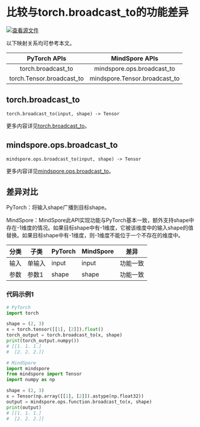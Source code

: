 # 比较与torch.broadcast_to的功能差异

[![查看源文件](https://mindspore-website.obs.cn-north-4.myhuaweicloud.com/website-images/r2.0/resource/_static/logo_source.png)](https://gitee.com/mindspore/docs/blob/r2.0/docs/mindspore/source_zh_cn/note/api_mapping/pytorch_diff/broadcast_to.md)

以下映射关系均可参考本文。

|     PyTorch APIs      |      MindSpore APIs       |
| :-------------------: | :-----------------------: |
|    torch.broadcast_to     |  mindspore.ops.broadcast_to   |
|   torch.Tensor.broadcast_to    |   mindspore.Tensor.broadcast_to    |

## torch.broadcast_to

```text
torch.broadcast_to(input, shape) -> Tensor
```

更多内容详见[torch.broadcast_to](https://pytorch.org/docs/1.8.1/generated/torch.broadcast_to.html)。

## mindspore.ops.broadcast_to

```text
mindspore.ops.broadcast_to(input, shape) -> Tensor
```

更多内容详见[mindspore.ops.broadcast_to](https://mindspore.cn/docs/zh-CN/r2.0/api_python/ops/mindspore.ops.broadcast_to.html)。

## 差异对比

PyTorch：将输入shape广播到目标shape。

MindSpore：MindSpore此API实现功能与PyTorch基本一致，额外支持shape中存在-1维度的情况。如果目标shape中有-1维度，它被该维度中的输入shape的值替换。如果目标shape中有-1维度，则-1维度不能位于一个不存在的维度中。

| 分类 | 子类 |PyTorch | MindSpore | 差异 |
| --- | --- | --- | --- |---|
| 输入 | 单输入 | input | input | 功能一致 |
|参数 | 参数1 | shape | shape |功能一致 |

### 代码示例1

```python
# PyTorch
import torch

shape = (2, 3)
x = torch.tensor([[1], [2]]).float()
torch_output = torch.broadcast_to(x, shape)
print(torch_output.numpy())
# [[1. 1. 1.]
#  [2. 2. 2.]]

# MindSpore
import mindspore
from mindspore import Tensor
import numpy as np

shape = (2, 3)
x = Tensor(np.array([[1], [2]]).astype(np.float32))
output = mindspore.ops.function.broadcast_to(x, shape)
print(output)
# [[1. 1. 1.]
#  [2. 2. 2.]]
```
